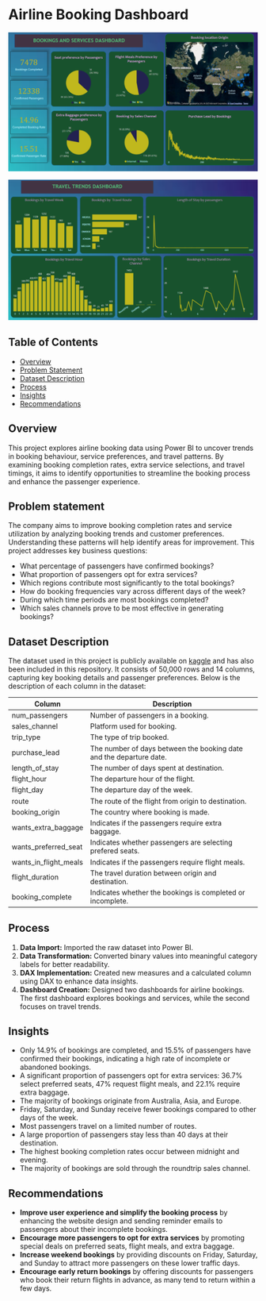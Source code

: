 # Airline Booking Dashboard

![Bookings and Services Dashboard](https://github.com/BalajiRamGanesh/Airline-Booking-Dashboard/blob/main/Bookings%20and%20Services%20Dashboard.png?raw=true)

![Travel Trends Dashboard](https://github.com/BalajiRamGanesh/Airline-Booking-Dashboard/blob/main/Travel%20Trends%20Dashboard.png?raw=true)

## Table of Contents
- [Overview](#overview)
- [Problem Statement](#problem-statement)
- [Dataset Description](#dataset-description)
- [Process](#process)
- [Insights](#insights)
- [Recommendations](#recommendations)

## Overview
This project explores airline booking data using Power BI to uncover trends in booking behaviour, service preferences, and travel patterns. By examining booking completion rates, extra service selections, and travel timings, it aims to identify opportunities to streamline the booking process and enhance the passenger experience.

## Problem statement
The company aims to improve booking completion rates and service utilization by analyzing booking trends and customer preferences. Understanding these patterns will help identify areas for improvement. This project addresses key business questions:

- What percentage of passengers have confirmed bookings?
- What proportion of passengers opt for extra services?
- Which regions contribute most significantly to the total bookings?
- How do booking frequencies vary across different days of the week?
- During which time periods are most bookings completed?
- Which sales channels prove to be most effective in generating bookings?


## Dataset Description

The dataset used in this project is publicly available on [kaggle](https://www.kaggle.com/datasets/anandshaw2001/airlines-booking-csv) and has also been included in this repository. It consists of 50,000 rows and 14 columns, capturing key booking details and passenger preferences. Below is the description of each column in the dataset:


| Column| Description|  
|-------|-------------|
|num_passengers | Number of passengers in a booking. |
|sales_channel | Platform used for booking. |
|trip_type | The type of trip booked. |
|purchase_lead | The number of days between the booking date and the departure date. |
|length_of_stay |The number of days spent at destination. |
|flight_hour | The departure hour of the flight. |
|flight_day | The departure day of the week. |
|route | The route of the flight from origin to destination. |
|booking_origin | The country where booking is made. |
|wants_extra_baggage | Indicates if the passengers require extra baggage. |
|wants_preferred_seat | Indicates whether passengers are selecting prefered seats. |
|wants_in_flight_meals | Indicates if the passengers require flight meals. |
|flight_duration |The travel duration between origin and destination. |
|booking_complete | Indicates whether the bookings is completed or incomplete. |

## Process

1. **Data Import:** Imported the raw dataset into Power BI.  
2. **Data Transformation:** Converted binary values into meaningful category labels for better readability.  
3. **DAX Implementation:** Created new measures and a calculated column using DAX to enhance data insights.  
4. **Dashboard Creation:** Designed two dashboards for airline bookings. The first dashboard explores bookings and services, while the second focuses on travel trends.  

## Insights 
- Only 14.9% of bookings are completed, and 15.5% of passengers have confirmed their bookings, indicating a high rate of incomplete or abandoned bookings.
- A significant proportion of passengers opt for extra services: 36.7% select preferred seats, 47% request flight meals, and 22.1% require extra baggage.
- The majority of bookings originate from Australia, Asia, and Europe.
- Friday, Saturday, and Sunday receive fewer bookings compared to other days of the week.
- Most passengers travel on a limited number of routes.
- A large proportion of passengers stay less than 40 days at their destination.
- The highest booking completion rates occur between midnight and evening.
- The majority of bookings are sold through the roundtrip sales channel.

## Recommendations

- **Improve user experience and simplify the booking process** by enhancing the website design and sending reminder emails to passengers about their incomplete bookings. 
- **Encourage more passengers to opt for extra services** by promoting special deals on preferred seats, flight meals, and extra baggage.  
- **Increase weekend bookings** by providing discounts on Friday, Saturday, and Sunday to attract more passengers on these lower traffic days.  
- **Encourage early return bookings** by offering discounts for passengers who book their return flights in advance, as many tend to return within a few days.  


